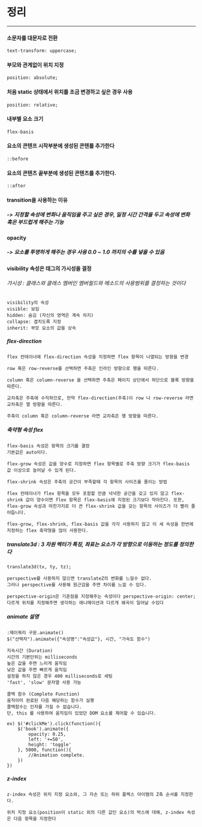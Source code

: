 # 정리

* * *

#### 소문자를 대문자로 전환

```
text-transform: uppercase;
```

#### 부모와 관계없이 위치 지정
```
position: absolute;
```
#### 처음 static 상태에서 위치를 조금 변경하고 싶은 경우 사용
```
position: relative; 
```
#### 내부별 요소 크기 
```
flex-basis
```
#### 요소의 콘텐프 시작부분에 생성된 콘텐를 추가한다
```
::before
```
#### 요소의 콘텐츠 끝부분에 생성된 콘텐츠를 추가한다.
```
::after
```
#### transition을 사용하는 이유
##### -> 지정할 속성에 변화나 움직임을 주고 싶은 경우, 일정 시간 간격을 두고 속성에 변화 혹은 부드럽게 해주는 기능

#### opacity
##### -> 요소를 투명하게 해주는 경우 사용 0.0 ~ 1.0 까지의 수를 넣을 수 있음


#### visibility 속성은 태그의 가시성을 결정
###### 가시성 : 클래스와 클래스 멤버인 멤버필드와 메소드의 사용범위를 결정하는 것이다
```
visibility의 속성
visible: 보임
hidden: 숨김 (자신의 영역은 계속 차지)
collapse: 겹치도록 지정
inherit: 부모 요소의 값을 상속
```

##### flex-direction
```
flex 컨테이너에 flex-direction 속성을 지정하면 flex 항목이 나열되는 방향을 변경

row 혹은 row-reverse를 선택하면 주축은 인라인 방향으로 행을 따른다.

column 혹은 column-reverse 을 선택하면 주축은 페이지 상단에서 하단으로 블록 방향을 따른다.

교차축은 주축에 수직하므로, 만약 flex-direction(주축)이 row 나 row-reverse 라면 교차축은 열 방향을 따른다.

주축이 column 혹은 column-reverse 라면 교차축은 행 방향을 따른다.

```

##### 축약형 속성 flex
```
flex-basis 속성은 항목의 크기를 결정
기본값은 auto이다.

flex-grow 속성은 값을 양수로 지정하면 flex 항목별로 주축 방향 크기가 flex-basis 값 이상으로 늘어날 수 있게 된다.

flex-shrink 속성은 주축의 공간이 부족할때 각 항목의 사이즈를 줄이는 방법

flex 컨테이너가 flex 항목을 모두 포함할 만큼 넉넉한 공간을 갖고 있지 않고 flex-shrink 값이 양수이면 flex 항목은 flex-basis에 지정된 크기보다 작아진다. 또한, flex-grow 속성과 마찬가지로 더 큰 flex-shrink 값을 갖는 항목의 사이즈가 더 빨리 줄어듭니다.

flex-grow, flex-shrink, flex-basis 값을 각각 사용하지 않고 이 세 속성을 한번에 지정하는 flex 축약형을 많이 사용한다.

```
##### translate3d : 3 차원 벡터가 특징, 좌표는 요소가 각 방향으로 이동하는 정도를 정의한다

```
translate3d(tx, ty, tz);

perspective를 사용하지 않으면 translateZ의 변화를 느낄수 없다.
그러나 perspective를 사용해 원근감을 주면 차이를 느낄 수 있다. 

perspective-origin은 기준점을 지정해주는 속성이다 perspective-origin: center;
다르게 위치를 지정해주면 생각하는 애니메이션과 다르게 왜곡이 일어날 수있다

```

##### animate 설명

```
:제이쿼리 구문.animate()
$("선택자").animate({"속성명":"속성값"}, 시간, "가속도 함수")

지속시간 (Duration)
시간의 기본단위는 milliseconds
높은 값을 주면 느리게 움직임
낮은 값을 주면 빠르게 움직임
설정을 하지 않은 경우 400 milliseconds로 세팅
'fast', 'slow' 문자열 사용 가능

콜백 함수 (Complete Function)
움직이미 완료된 다음 해당하는 함수가 실행
콜백함수는 인자를 가질 수 없습니다. 
단, this 를 사용하여 움직임이 있었던 DOM 요소를 제어할 수 있습니다.

ex) $('#clickMe').click(function(){
    $('book').animate({
        opacity: 0.25,
        left: '+=50',
        height: 'toggle'
    }, 5000, function(){
        //Animation complete.
    })
})

```

##### z-index
```
z-index 속성은 위치 지정 요소와, 그 자손 또는 하위 플렉스 아이템의 Z축 순서를 지정한다.

위치 지정 요소(position이 static 외의 다른 값인 요소)의 박스에 대해, z-index 속성은 다음 항목을 지정한다

```